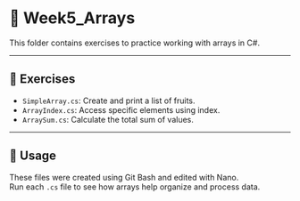 # 🧮 Week5_Arrays

This folder contains exercises to practice working with arrays in C#.

---

## 🧪 Exercises

- `SimpleArray.cs`: Create and print a list of fruits.
- `ArrayIndex.cs`: Access specific elements using index.
- `ArraySum.cs`: Calculate the total sum of values.

---

## 🚀 Usage

These files were created using Git Bash and edited with Nano.  
Run each `.cs` file to see how arrays help organize and process data.
